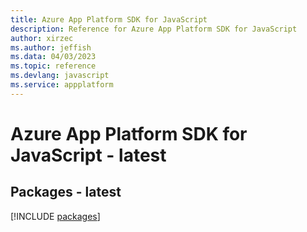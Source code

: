 ```yaml
---
title: Azure App Platform SDK for JavaScript
description: Reference for Azure App Platform SDK for JavaScript
author: xirzec
ms.author: jeffish
ms.data: 04/03/2023
ms.topic: reference
ms.devlang: javascript
ms.service: appplatform
---
```

# Azure App Platform SDK for JavaScript - latest
## Packages - latest
[!INCLUDE [packages](app-platform-index.md)]